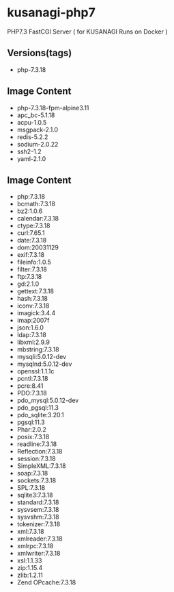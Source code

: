 # kusanagi-php7
PHP7.3 FastCGI Server ( for KUSANAGI Runs on Docker )

## Versions(tags)
- php-7.3.18

## Image Content
- php-7.3.18-fpm-alpine3.11
- apc_bc-5.1.18
- acpu-1.0.5
- msgpack-2.1.0
- redis-5.2.2
- sodium-2.0.22
- ssh2-1.2
- yaml-2.1.0

## Image Content
- php:7.3.18
- bcmath:7.3.18
- bz2:1.0.6
- calendar:7.3.18
- ctype:7.3.18
- curl:7.65.1
- date:7.3.18
- dom:20031129
- exif:7.3.18
- fileinfo:1.0.5
- filter:7.3.18
- ftp:7.3.18
- gd:2.1.0
- gettext:7.3.18
- hash:7.3.18
- iconv:7.3.18
- imagick:3.4.4
- imap:2007f
- json:1.6.0
- ldap:7.3.18
- libxml:2.9.9
- mbstring:7.3.18
- mysqli:5.0.12-dev
- mysqlnd:5.0.12-dev
- openssl:1.1.1c
- pcntl:7.3.18
- pcre:8.41
- PDO:7.3.18
- pdo_mysql:5.0.12-dev
- pdo_pgsql:11.3
- pdo_sqlite:3.20.1
- pgsql:11.3
- Phar:2.0.2
- posix:7.3.18
- readline:7.3.18
- Reflection:7.3.18
- session:7.3.18
- SimpleXML:7.3.18
- soap:7.3.18
- sockets:7.3.18
- SPL:7.3.18
- sqlite3:7.3.18
- standard:7.3.18
- sysvsem:7.3.18
- sysvshm:7.3.18
- tokenizer:7.3.18
- xml:7.3.18
- xmlreader:7.3.18
- xmlrpc:7.3.18
- xmlwriter:7.3.18
- xsl:1.1.33
- zip:1.15.4
- zlib:1.2.11
- Zend OPcache:7.3.18

